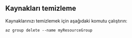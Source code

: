 ## <a name="clean-up-resources"></a>Kaynakları temizleme

Kaynaklarınızı temizlemek için aşağıdaki komutu çalıştırın:

```azurecli-interactive
az group delete --name myResourceGroup
```
